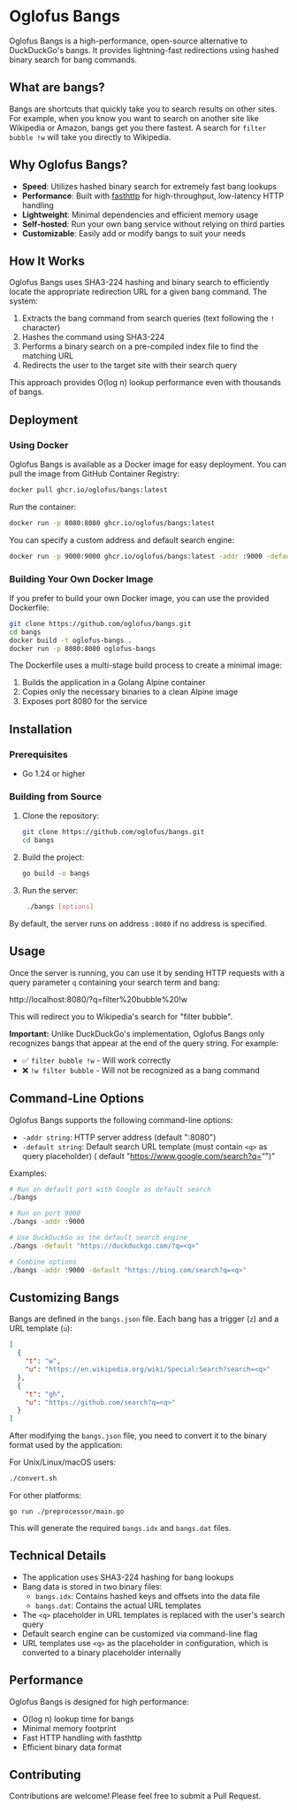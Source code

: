 # Oglofus Bangs

Oglofus Bangs is a high-performance, open-source alternative to DuckDuckGo's bangs. It provides lightning-fast
redirections using hashed binary search for bang commands.

## What are bangs?

Bangs are shortcuts that quickly take you to search results on other sites. For example, when you know you want to
search on another site like Wikipedia or Amazon, bangs get you there fastest. A search for `filter bubble !w` will take
you directly to Wikipedia.

## Why Oglofus Bangs?

- **Speed**: Utilizes hashed binary search for extremely fast bang lookups
- **Performance**: Built with [fasthttp](https://github.com/valyala/fasthttp) for high-throughput, low-latency HTTP
  handling
- **Lightweight**: Minimal dependencies and efficient memory usage
- **Self-hosted**: Run your own bang service without relying on third parties
- **Customizable**: Easily add or modify bangs to suit your needs

## How It Works

Oglofus Bangs uses SHA3-224 hashing and binary search to efficiently locate the appropriate redirection URL for a given
bang command. The system:

1. Extracts the bang command from search queries (text following the `!` character)
2. Hashes the command using SHA3-224
3. Performs a binary search on a pre-compiled index file to find the matching URL
4. Redirects the user to the target site with their search query

This approach provides O(log n) lookup performance even with thousands of bangs.

## Deployment

### Using Docker

Oglofus Bangs is available as a Docker image for easy deployment. You can pull the image from GitHub Container Registry:

```bash
docker pull ghcr.io/oglofus/bangs:latest
````

Run the container:

```bash
docker run -p 8080:8080 ghcr.io/oglofus/bangs:latest
```

You can specify a custom address and default search engine:

```bash
docker run -p 9000:9000 ghcr.io/oglofus/bangs:latest -addr :9000 -default "https://duckduckgo.com/?q=<q>"
```

### Building Your Own Docker Image

If you prefer to build your own Docker image, you can use the provided Dockerfile:

```bash
git clone https://github.com/oglofus/bangs.git
cd bangs
docker build -t oglofus-bangs .
docker run -p 8080:8080 oglofus-bangs
```

The Dockerfile uses a multi-stage build process to create a minimal image:

1. Builds the application in a Golang Alpine container
2. Copies only the necessary binaries to a clean Alpine image
3. Exposes port 8080 for the service

## Installation

### Prerequisites

- Go 1.24 or higher

### Building from Source

1. Clone the repository:
    ```bash
    git clone https://github.com/oglofus/bangs.git
    cd bangs
    ```

2. Build the project:
    ```bash
    go build -o bangs
    ```

3. Run the server:
   ```bash
    ./bangs [options]
    ```

By default, the server runs on address `:8080` if no address is specified.

## Usage

Once the server is running, you can use it by sending HTTP requests with a query parameter `q` containing your search
term and bang:

http://localhost:8080/?q=filter%20bubble%20!w

This will redirect you to Wikipedia's search for "filter bubble".

**Important:** Unlike DuckDuckGo's implementation, Oglofus Bangs only recognizes bangs that appear at the end of the
query string. For example:

- ✅ `filter bubble !w` - Will work correctly
- ❌ `!w filter bubble` - Will not be recognized as a bang command

## Command-Line Options

Oglofus Bangs supports the following command-line options:

- `-addr string`: HTTP server address (default ":8080")
- `-default string`: Default search URL template (must contain `<q>` as query placeholder) (
  default "https://www.google.com/search?q=<q>")

Examples:

```bash
# Run on default port with Google as default search
./bangs

# Run on port 9000
./bangs -addr :9000

# Use DuckDuckGo as the default search engine
./bangs -default "https://duckduckgo.com/?q=<q>"

# Combine options
./bangs -addr :9000 -default "https://bing.com/search?q=<q>"
```

## Customizing Bangs

Bangs are defined in the `bangs.json` file. Each bang has a trigger (`z`) and a URL template (`u`):

```json
[
  {
    "t": "w",
    "u": "https://en.wikipedia.org/wiki/Special:Search?search=<q>"
  },
  {
    "t": "gh",
    "u": "https://github.com/search?q=<q>"
  }
]
```

After modifying the `bangs.json` file, you need to convert it to the binary format used by the application:

For Unix/Linux/macOS users:

```bash
./convert.sh
```

For other platforms:

```shell
go run ./preprocessor/main.go
```

This will generate the required `bangs.idx` and `bangs.dat` files.

## Technical Details

- The application uses SHA3-224 hashing for bang lookups
- Bang data is stored in two binary files:
    - `bangs.idx`: Contains hashed keys and offsets into the data file
    - `bangs.dat`: Contains the actual URL templates
- The `<q>` placeholder in URL templates is replaced with the user's search query
- Default search engine can be customized via command-line flag
- URL templates use `<q>` as the placeholder in configuration, which is converted to a binary placeholder internally

## Performance

Oglofus Bangs is designed for high performance:

- O(log n) lookup time for bangs
- Minimal memory footprint
- Fast HTTP handling with fasthttp
- Efficient binary data format

## Contributing

Contributions are welcome! Please feel free to submit a Pull Request.
